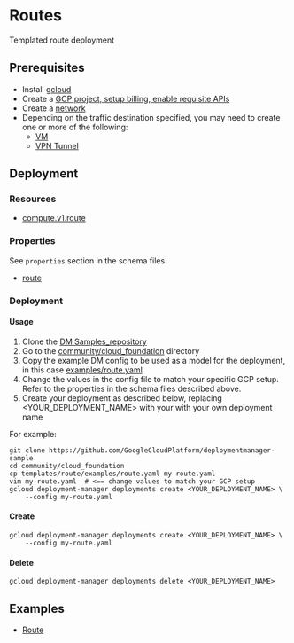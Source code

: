 # Routes

Templated route deployment

## Prerequisites

- Install [gcloud](https://cloud.google.com/sdk)
- Create a [GCP project, setup billing, enable requisite APIs](../project/README.md)
- Create a [network](../network/README.md)
- Depending on the traffic destination specified, you may need to create one or more of the following:
  - [VM](../vm/vm.md)
  - [VPN Tunnel](../vpn/README.md)


## Deployment

### Resources

- [compute.v1.route](https://cloud.google.com/compute/docs/reference/rest/v1/routes)


### Properties

See `properties` section in the schema files

-  [route](route.py.schema)

### Deployment

#### Usage

1. Clone the [DM Samples_repository](https://github.com/GoogleCloudPlatform/deploymentmanager-sample)
2. Go to the [community/cloud_foundation](community/cloud_foundation) directory
3. Copy the example DM config to be used as a model for the deployment, in this case [examples/route.yaml](examples/route.yaml)
4. Change the values in the config file to match your specific GCP setup.
   Refer to the properties in the schema files described above.
5. Create your deployment as described below, replacing <YOUR_DEPLOYMENT_NAME>
   with your with your own deployment name


For example:

```
git clone https://github.com/GoogleCloudPlatform/deploymentmanager-sample
cd community/cloud_foundation
cp templates/route/examples/route.yaml my-route.yaml
vim my-route.yaml  # <== change values to match your GCP setup
gcloud deployment-manager deployments create <YOUR_DEPLOYMENT_NAME> \
    --config my-route.yaml
```

#### Create

```
gcloud deployment-manager deployments create <YOUR_DEPLOYMENT_NAME> \
    --config my-route.yaml
```


#### Delete

```
gcloud deployment-manager deployments delete <YOUR_DEPLOYMENT_NAME>
```


## Examples

- [Route](examples/route.yaml)
